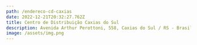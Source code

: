 ```yaml
---
path: /endereco-cd-caxias
date: 2022-12-21T20:32:27.762Z
title: Centro de Distribuição Caxias do Sul
description: Avenida Arthur Perottoni, 558, Caxias do Sul / RS - Brasil
image: /assets/img.png
---
```

